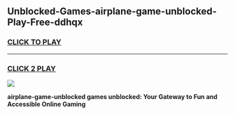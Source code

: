 
## Unblocked-Games-airplane-game-unblocked-Play-Free-ddhqx
<h3>
<a href="https://premium76.site?title=airplane-game-unblocked&ref=17A">CLICK TO PLAY</a></h3>
<hr>

<h3>
<a href="https://premium76.site?title=airplane-game-unblocked&ref=17A">CLICK 2 PLAY</a>
  
</h3>

<a href="https://premium76.site?title=airplane-game-unblocked&ref=17A"><img src="https://clearcache.store/games.png"></a>


**airplane-game-unblocked games unblocked: Your Gateway to Fun and Accessible Online Gaming**
